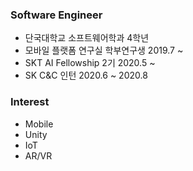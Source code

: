 ### Software Engineer
- 단국대학교 소프트웨어학과 4학년
- 모바일 플랫폼 연구실 학부연구생 2019.7 ~
- SKT AI Fellowship 2기 2020.5 ~
- SK C&C 인턴 2020.6 ~ 2020.8

### Interest
- Mobile
- Unity
- IoT
- AR/VR
